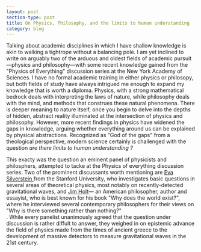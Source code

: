 ```yaml
---
layout: post
section-type: post
title: On Physics, Philosophy, and the limits to human understanding
category: blog
---
```


<p> Talking about academic disciplines in which I have shallow knowledge is akin to walking a tightrope without a balancing pole. I am yet inclined to write on arguably two of the arduous and oldest fields of academic pursuit&mdash;physics and philosophy&mdash;with some recent knowledge gained from the &quot;Physics of Everything&quot; discussion series at the New York Academy of Sciences. I have no formal academic training in either physics or philosopy, but both fields of study have always intrigued me enough to expand my knowledge that is worth a diploma. Physics, with a strong mathematical bedrock deals with interpreting the laws of nature, while philosophy deals with the mind, and methods that construes these natural phenomena. There is deeper meaning to nature itself, once you begin to delve into the depths of hidden, abstract reality illuminated at the intersection of physics and philosophy. However, more recent findings in physics have widened the gaps in knowledge, arguing whether everything around us can be explained by physical abstractions. Recognized as "God of the gaps" from a theological perspective, modern science certainly is challenged with the question <i> are there limits to human understanding ? </i> </p>

<p> This exacty was the question an eminent panel of physicists and philosphers, attempted to tacke at the Physics of everything discussion series. Two of the prominent discussants worth mentioning are <a href="https://sitp.stanford.edu/people/eva-silverstein" title=Eva Silverstein"> Eva Silverstein </a> from the Stanford University, who investigates basic questions in several areas of theoretical physics, most notably on recently-detected gravitational waves, and <a href="https://www.newyorker.com/contributors/jim-holt" title="Jim Holt">Jim Holt</a>&mdash; an American philosopher, author and essayist, who is best known for his book &quot;Why does the world exist?&quot, where he interviewed several contemporary philosophers for their views on &quot;Why is there something rather than nothing?&quot<br>. While every panelist unanimously agreed that the question under discussion is rather diffult to answer, they weighed in on epistemic advance the field of physics made from the times of ancient greece to the development of massive detectors to measure gravitational waves in the 21st century.  
  
  

